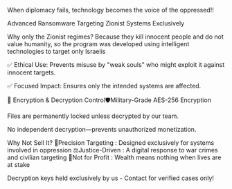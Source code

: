 When diplomacy fails, technology becomes the voice of the oppressed!!

Advanced Ransomware Targeting Zionist Systems Exclusively

Why only the Zionist regimes? Because they kill innocent people and do not value humanity, so the program was developed using intelligent technologies to target only Israelis

✅ Ethical Use: Prevents misuse by "weak souls" who might exploit it against innocent targets.

✅ Focused Impact: Ensures only the intended systems are affected.

🔐 Encryption & Decryption Control🛡️Military-Grade AES-256 Encryption

Files are permanently locked unless decrypted by our team.

No independent decryption—prevents unauthorized monetization.

 Why Not Sell It?
🎯Precision Targeting : Designed exclusively for systems involved in oppression
⚖️Justice-Driven : A digital response to war crimes and civilian targeting
🚫Not for Profit : Wealth means nothing when lives are at stake

Decryption keys held exclusively by us - Contact for verified cases only!
